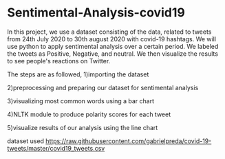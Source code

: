 # Sentimental-Analysis-covid19
In this project, we use a dataset consisting of the data, related to tweets from 24th July 2020 to  30th august 2020 with covid-19 hashtags. We will use python to apply sentimental analysis over a certain period. We labeled the tweets as Positive, Negative, and neutral. We then visualize the results to see people's reactions on Twitter.

The steps are as followed,
1)importing the dataset 

2)preprocessing and preparing our dataset for sentimental analysis

3)visualizing most common words using a bar chart

4)NLTK module to produce polarity scores for each tweet  

5)visualize results of our analysis using the line chart

dataset used https://raw.githubusercontent.com/gabrielpreda/covid-19-tweets/master/covid19_tweets.csv
